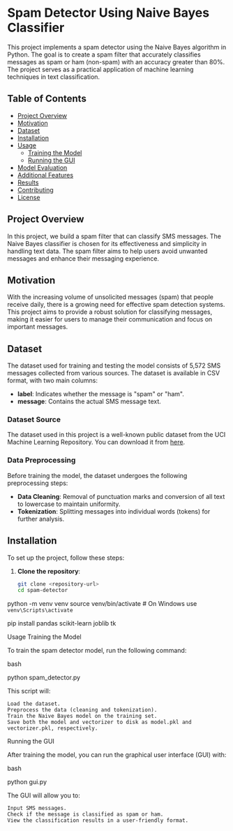 # Spam Detector Using Naive Bayes Classifier

This project implements a spam detector using the Naive Bayes algorithm in Python. The goal is to create a spam filter that accurately classifies messages as spam or ham (non-spam) with an accuracy greater than 80%. The project serves as a practical application of machine learning techniques in text classification.

## Table of Contents

- [Project Overview](#project-overview)
- [Motivation](#motivation)
- [Dataset](#dataset)
- [Installation](#installation)
- [Usage](#usage)
  - [Training the Model](#training-the-model)
  - [Running the GUI](#running-the-gui)
- [Model Evaluation](#model-evaluation)
- [Additional Features](#additional-features)
- [Results](#results)
- [Contributing](#contributing)
- [License](#license)

## Project Overview

In this project, we build a spam filter that can classify SMS messages. The Naive Bayes classifier is chosen for its effectiveness and simplicity in handling text data. The spam filter aims to help users avoid unwanted messages and enhance their messaging experience.

## Motivation

With the increasing volume of unsolicited messages (spam) that people receive daily, there is a growing need for effective spam detection systems. This project aims to provide a robust solution for classifying messages, making it easier for users to manage their communication and focus on important messages.

## Dataset

The dataset used for training and testing the model consists of 5,572 SMS messages collected from various sources. The dataset is available in CSV format, with two main columns:

- **label**: Indicates whether the message is "spam" or "ham".
- **message**: Contains the actual SMS message text.

### Dataset Source
The dataset used in this project is a well-known public dataset from the UCI Machine Learning Repository. You can download it from [here](https://archive.ics.uci.edu/ml/datasets/sms+spam+collection).

### Data Preprocessing
Before training the model, the dataset undergoes the following preprocessing steps:
- **Data Cleaning**: Removal of punctuation marks and conversion of all text to lowercase to maintain uniformity.
- **Tokenization**: Splitting messages into individual words (tokens) for further analysis.

## Installation

To set up the project, follow these steps:

1. **Clone the repository**:
   ```bash
   git clone <repository-url>
   cd spam-detector
python -m venv venv
source venv/bin/activate  # On Windows use `venv\Scripts\activate`



pip install pandas scikit-learn joblib tk



Usage
Training the Model

To train the spam detector model, run the following command:

bash

python spam_detector.py

This script will:

    Load the dataset.
    Preprocess the data (cleaning and tokenization).
    Train the Naive Bayes model on the training set.
    Save both the model and vectorizer to disk as model.pkl and vectorizer.pkl, respectively.

Running the GUI

After training the model, you can run the graphical user interface (GUI) with:

bash

python gui.py

The GUI will allow you to:

    Input SMS messages.
    Check if the message is classified as spam or ham.
    View the classification results in a user-friendly format.
